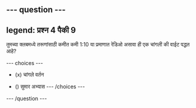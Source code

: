 --- question ---
---
legend: प्रश्न 4 पैकी 9
---

तुमच्या क्लबमध्ये तरूणांसाठी कमीत कमी 1:10 या प्रमाणात रेडिओ असावा ही एक चांगली की वाईट पद्धत आहे?

--- choices ---
- (x) चांगले वर्तन

- () सुमार अभ्यास
--- /choices ---

--- /question ---
